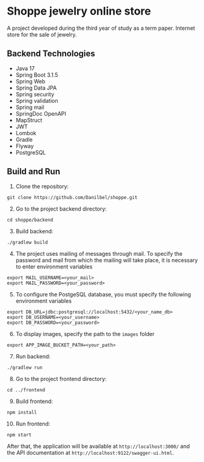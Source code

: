 # Shoppe jewelry online store

A project developed during the third year of study as a term paper.
Internet store for the sale of jewelry.

## Backend Technologies
- Java 17
- Spring Boot 3.1.5
- Spring Web
- Spring Data JPA
- Spring security
- Spring validation
- Spring mail
- SpringDoc OpenAPI
- MapStruct
- JWT
- Lombok
- Gradle
- Flyway
- PostgreSQL

## Build and Run

1. Clone the repository:
```shell
git clone https://github.com/Danilbel/shoppe.git
```

2. Go to the project backend directory:
```shell
cd shoppe/backend
```

3. Build backend:
```shell
./gradlew build
```

4. The project uses mailing of messages through mail. To specify the password and mail from which the mailing will take place, it is necessary to enter environment variables
```shell
export MAIL_USERNAME=<your_mail>
export MAIL_PASSWORD=<your_password>
```

5. To configure the PostgeSQL database, you must specify the following environment variables
```shell
export DB_URL=jdbc:postgresql://localhost:5432/<your_name_db>
export DB_USERNAME=<your_username>
export DB_PASSWORD=<your_password>
```

6. To display images, specify the path to the `images` folder
```shell
export APP_IMAGE_BUCKET_PATH=<your_path>
```

7. Run backend:
```shell
./gradlew run
```

8. Go to the project frontend directory:
```shell
cd ../frontend
```

9. Build frontend:
```shell
npm install
```

10. Run frontend:
```shell
npm start
```

After that, the application will be available at `http://localhost:3000/` and the API documentation at `http://localhost:9122/swagger-ui.html`.
